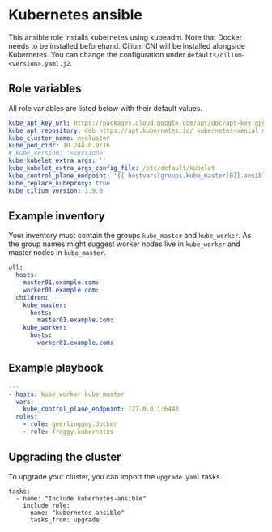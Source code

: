 Kubernetes ansible
==================

This ansible role installs kubernetes using kubeadm. Note that Docker needs to be installed beforehand.
Cilium CNI will be installed alongside Kubernetes. You can change the configuration under `defaults/cilium-<version>.yaml.j2`.

Role variables
--------------

All role variables are listed below with their default values.

```yaml
kube_apt_key_url: https://packages.cloud.google.com/apt/doc/apt-key.gpg
kube_apt_repository: deb https://apt.kubernetes.io/ kubernetes-xenial main
kube_cluster_name: mycluster
kube_pod_cidr: 10.244.0.0/16
# kube_version: '<version>'
kube_kubelet_extra_args: ''
kube_kubelet_extra_args_config_file: /etc/default/kubelet
kube_control_plane_endpoint: '{{ hostvars[groups.kube_master[0]].ansible_host }}'
kube_replace_kubeproxy: true
kube_cilium_version: 1.9.0
```

Example inventory
-----------------

Your inventory must contain the groups `kube_master` and `kube_worker`. As the group names might suggest worker nodes live in `kube_worker` and master nodes in `kube_master`.

```YAML
all:
  hosts:
    master01.example.com:
    worker01.example.com:
  children:
    kube_master:
      hosts:
        master01.example.com:
    kube_worker:
      hosts:
        worker01.example.com:
```

Example playbook
----------------

```yaml
---
- hosts: kube_worker kube_master
  vars:
    kube_control_plane_endpoint: 127.0.0.1:6443
  roles:
    - role: geerlingguy.docker
    - role: freggy.kubernetes
```

Upgrading the cluster
---------------------

To upgrade your cluster, you can import the `upgrade.yaml` tasks.

```
tasks:
  - name: "Include kubernetes-ansible"
    include_role:
      name: "kubernetes-ansible"
      tasks_from: upgrade
```

